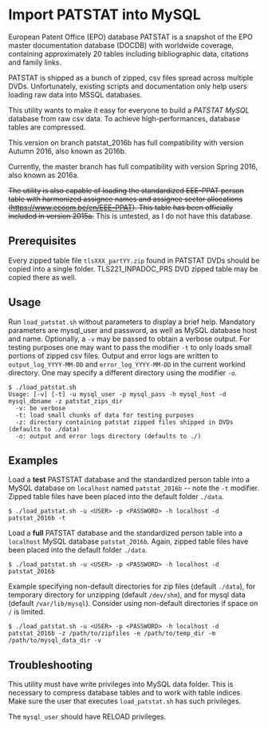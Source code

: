 Import PATSTAT into MySQL
=========================

European Patent Office (EPO) database PATSTAT is a snapshot of the EPO master documentation database (DOCDB) with worldwide coverage, containing approximately 20 tables including bibliographic data, citations and family links.

PATSTAT is shipped as a bunch of zipped, csv files spread across multiple DVDs. Unfortunately, existing scripts and documentation only help users loading raw data into MSSQL databases.

This utility wants to make it easy for everyone to build a *PATSTAT MySQL* database from raw csv data. To achieve high-performances, database tables are compressed.

This version on branch patstat_2016b has full compatibility with version Autumn 2016, also known as 2016b.

Currently, the master branch has full compatibility with version Spring 2016, also known as 2016a.

~~The utility is also capable of loading the standardized EEE-PPAT person table with harmonized assignee names and assignee sector allocations (https://www.ecoom.be/en/EEE-PPAT). This table has been officially included in version 2015a.~~ This is untested, as I do not have this database.

Prerequisites
-------------
Every zipped table file `tlsXXX_partYY.zip` found in PATSTAT DVDs should be copied into a single folder. TLS221_INPADOC_PRS DVD zipped table may be copied there as well.


Usage
------

Run `load_patstat.sh` without parameters to display a brief help. Mandatory parameters are mysql_user and password, as well as MySQL database host and name. Optionally, a `-v` may be passed to obtain a verbose output. For testing purposes one may want to pass the modifier `-t` to only loads small portions of zipped csv files. Output and error logs are written to `output_log_YYYY-MM-DD` and `error_log_YYYY-MM-DD` in the current workind directory. One may specify a different directory using the modifier `-o`.

```
$ ./load_patstat.sh
Usage: [-v] [-t] -u mysql_user -p mysql_pass -h mysql_host -d mysql_dbname -z patstat_zips_dir
  -v: be verbose
  -t: load small chunks of data for testing purposes
  -z: directory containing patstat zipped files shipped in DVDs (defaults to ./data)
  -o: output and error logs directory (defaults to ./)

```

Examples
--------
Load a **test** PASTSTAT database and the standardized person table into a MySQL database on `localhost` named `patstat_2016b` -- note the `-t` modifier. Zipped table files have been placed into the default folder `./data`.

```
$ ./load_patstat.sh -u <USER> -p <PASSWORD> -h localhost -d patstat_2016b -t

```

Load a **full** PATSTAT database and the standardized person table into a `localhost` MySQL database `patstat_2016b`. Again, zipped table files have been placed into the default folder `./data`.

```
$ ./load_patstat.sh -u <USER> -p <PASSWORD> -h localhost -d patstat_2016b

```

Example specifying non-default directories for zip files (default `./data`), for
temporary directory for unzipping (default `/dev/shm`), and for mysql data
(default `/var/lib/mysql`). Consider using non-default directories if space on
`/` is limited.

```
$ ./load_patstat.sh -u <USER> -p <PASSWORD> -h localhost -d patstat_2016b -z /path/to/zipfiles -e /path/to/temp_dir -m /path/to/mysql_data_dir -v
```

Troubleshooting
---------------
This utility must have write privileges into MySQL data folder. This is necessary to compress database tables and to work with table indices. Make sure the user that executes `load_patstat.sh` has such privileges.

The ```mysql_user``` should have RELOAD privileges.
